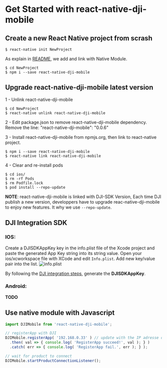 # Get Started with react-native-dji-mobile 

## Create a new React Native project from scrash

```
$ react-native init NewProject
```
As explain in [README](../README.md), we add and link with Native Module.

```
$ cd NewProject
$ npm i --save react-native-dji-mobile
```

## Upgrade react-native-dji-mobile latest version

1 - Unlink react-native-dji-mobile
```
$ cd NewProject
$ react-native unlink react-native-dji-mobile
```

2 - Edit package.json to remove react-native-dji-mobile dependency. Remove the line: "react-native-dji-mobile": "0.0.6"

3 - Install react-native-dji-mobile from npmjs.org, then link to react-native project.
```
$ npm i --save react-native-dji-mobile
$ react-native link react-native-dji-mobile
```

4 - Clear and re-install pods
```
$ cd ios/
$ rm -rf Pods
$ rm Podfile.lock
$ pod install --repo-update
```

__NOTE__: react-native-dji-mobile is linked with DJI-SDK Version, Each time DJI publish a new version, developpers have to upgrade reac-native-dji-mobile to enjoy new features. It why we use `--repo-update`.

## DJI Integration SDK

### IOS:
Create a DJISDKAppKey key in the info.plist file of the Xcode project and paste the generated App Key string into its string value.
Open your ios/xcworkspace file with XCode and edit `Info.plist`. Add new key/value pair into the list.
![info.plist](./img/info-plist.png)

By following the [DJI integration steps](https://developer.dji.com/mobile-sdk/documentation/application-development-workflow/workflow-integrate.html), generate the __DJISDKAppKey__.

### Android:
__TODO__

## Use native module with Javascript

```javascript
import DJIMobile from 'react-native-dji-mobile';

// registerApp with DJI
DJIMobile.registerApp( '192.168.0.33' ) // update with the IP adresse diplqyed by DJI Bridge
  .then( val => { console.log( 'RegisterApp succeed!', val ); } )
  .catch( err => { console.log( 'RegisterApp fail.', err ); } );

// wait for product to connect
DJIMobile.startProductConnectionListener();
```
